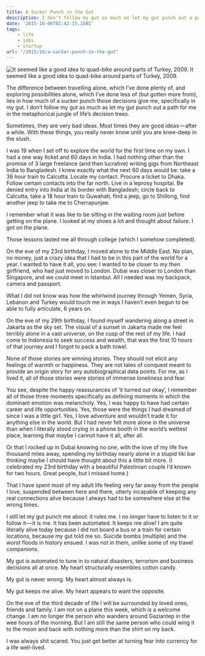 ```yaml
---
title: A Sucker Punch in the Gut
description: I don’t follow my gut as much as let my gut punch out a path.
date: '2015-10-06T02:42:15.150Z'
tags:
    - life
    - jobs
    - startup
url: "/2015/10/a-sucker-punch-in-the-gut"
---
```


![It seemed like a good idea to quad-bike around parts of Turkey, 2009.](https://cdn-images-1.medium.com/max/2560/1*FhFJVqmriMe8b7l69ngF9g.jpeg)
It seemed like a good idea to quad-bike around parts of Turkey, 2009.

The difference between travelling alone, which I’ve done plenty of, and exploring possibilities alone, which I’ve done less of (but gotten more from), lies in how much of a sucker punch those decisions give me, specifically in my gut. I don’t follow my gut as much as let my gut punch out a path for me in the metaphorical jungle of life’s decision trees.

Sometimes, they are very bad ideas. Most times they are good ideas — after a while. With these things, you really never know until you are knee-deep in the slush.

I was 19 when I set off to explore the world for the first time on my own. I had a one way ticket and 60 days in India. I had nothing other than the promise of 3 large freelance (and then lucrative) writing gigs from Northeast India to Bangladesh. I knew exactly what the next 60 days would be: take a 36 hour train to Calcutta. Locate my contact. Procure a ticket to Dhaka. Follow certain contacts into the far north. Live in a leprosy hospital. Be denied entry into India at its border with Bangladesh; circle back to Calcutta, take a 18 hour train to Guwahati, find a jeep, go to Shillong, find another jeep to take me to Cherrapunjee.

I remember what it was like to be sitting in the waiting room just before getting on the plane. I looked at my shoes a lot and thought about failure. I got on the plane.

Those lessons lasted me all through college (which I somehow completed).

On the eve of my 23rd birthday, I moved alone to the Middle East. No plan, no money, just a crazy idea that I had to be in this part of the world for a year. I wanted to have it all, you see: I wanted to be closer to my then girlfriend, who had just moved to London. Dubai was closer to London than Singapore, and we could meet in Istanbul. All I needed was my backpack, camera and passport.

What I did not know was how the whirlwind journey through Yemen, Syria, Lebanon and Turkey would touch me in ways I haven’t even begun to be able to fully articulate, 6 years on.

On the eve of my 29th birthday, I found myself wandering along a street in Jakarta as the sky set. The visual of a sunset in Jakarta made me feel terribly alone in a vast universe, on the cusp of the rest of my life. I had come to Indonesia to seek success and wealth, that was the first 10 hours of that journey and I forgot to pack a bath towel.

None of those stories are winning stories. They should not elicit any feelings of warmth or happiness. They are not tales of conquest meant to provide an origin story for any autobiographical data points. For me, as I lived it, all of those stories were stories of immense loneliness and fear.

You see, despite the happy reassurances of ‘it turned out okay’, I remember all of those three moments specifically as defining moments in which the dominant emotion was melancholy. Yes, I was happy to have had certain career and life opportunities. Yes, those were the things I had dreamed of since I was a little girl. Yes, I love adventure and wouldn’t trade it for anything else in the world. But I had never felt more alone in the universe than when I literally stood crying in a phone booth in the world’s wettest place, learning that maybe I cannot have it all, after all.

Or that I rocked up in Dubai knowing no one, with the love of my life five thousand miles away, spending my birthday nearly alone in a stupid tiki bar thinking maybe I should have thought about this a little bit more. (I celebrated my 23rd birthday with a beautiful Palestinian couple I’d known for two hours. Great people, but I missed home.)

That I have spent most of my adult life feeling very far away from the people I love, suspended between here and there, utterly incapable of keeping any real connections alive because I always had to be somewhere else at the wrong times.

I still let my gut punch me about: it rules me. I no longer have to listen to it or follow it — it is me. It has been automated. It keeps me alive! I am quite literally alive today because I did not board a bus or a train for certain locations, because my gut told me so. Suicide bombs (multiple) and the worst floods in history ensued. I was not in them, unlike some of my travel companions.

My gut is automated to tune in to natural disasters, terrorism and business decisions all at once. My heart structurally resembles cotton candy.

My gut is never wrong. My heart almost always is.

My gut keeps me alive. My heart appears to want the opposite.

On the eve of the third decade of life I will be surrounded by loved ones, friends and family. I am not on a plane this week, which is a welcome change. I am no longer the person who wanders around Gaziantep in the wee hours of the morning. But I am still the same person who could wing it to the moon and back with nothing more than the shirt on my back.

I was always shit scared. You just get better at turning fear into currency for a life well-lived.
